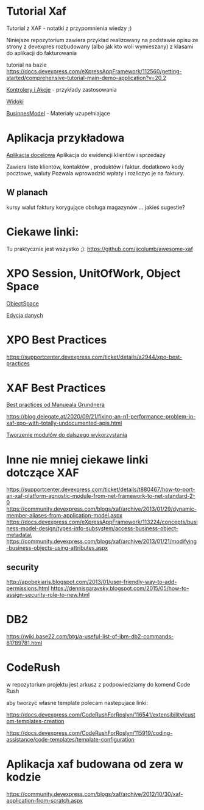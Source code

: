 # Tutorial Xaf
Tutorial z XAF - notatki z przypomnienia wiedzy ;)

Niniejsze repozytorium zawiera przykład realizowany na podstawie opisu ze strony z devexpres rozbudowany (albo jak kto woli wymieszany) z klasami do aplikacji do fakturowania

tutorial na bazie https://docs.devexpress.com/eXpressAppFramework/112560/getting-started/comprehensive-tutorial-main-demo-application?v=20.2


[Kontrolery i Akcje](Controllers.md) - przykłady zastosowania

[Widoki](Views.md)

[BusinnesModel](BO.md) - Materiały uzupełniające


# Aplikacja przykładowa


[Aplikacja docelowa](AplikacjaPraktyczna.md) Aplikacja do ewidencji klientów i sprzedaży

Zawiera liste klientów, kontaktów , produktów i faktur.
dodatkowo kody pocztowe, waluty
Pozwala wprowadzić wpłaty i rozliczyc je na faktury.

## W planach 
kursy walut
faktury korygujące
obsługa magazynów
...
jakieś sugestie?

# Ciekawe linki:
Tu praktycznie jest wszystko ;):
<a href="https://github.com/jjcolumb/awesome-xaf" target="_blank">https://github.com/jjcolumb/awesome-xaf</a>

# XPO Session, UnitOfWork, Object Space

<a href="https://docs.devexpress.com/eXpressAppFramework/113707/concepts/data-manipulation-and-business-logic/object-space" target="_blank">ObjectSpace</a>

<a href="https://docs.devexpress.com/eXpressAppFramework/113711/concepts/data-manipulation-and-business-logic/create-read-update-and-delete-data" target="_blank">Edycja danych</a>

# XPO Best Practices
https://supportcenter.devexpress.com/ticket/details/a2944/xpo-best-practices

# XAF Best Practices

<a href="https://community.devexpress.com/blogs/xaf/archive/2018/04/26/xaf-best-practices-from-manuel-grundner.aspx" target="_blank">Best practices od Manueala Grundnera</a>

https://blog.delegate.at/2020/09/21/fixing-an-n1-performance-problem-in-xaf-xpo-with-totally-undocumented-apis.html

<a href="https://community.devexpress.com/blogs/xaf/archive/2011/07/04/best-practices-of-creating-reusable-xaf-modules-by-example-of-a-view-variants-module-extension.aspx" target="_blank">Tworzenie modułów do dalszego wykorzystania</a>
# Inne nie mniej ciekawe linki dotczące XAF
https://supportcenter.devexpress.com/ticket/details/t880467/how-to-port-an-xaf-platform-agnostic-module-from-net-framework-to-net-standard-2-0
https://community.devexpress.com/blogs/xaf/archive/2013/01/29/dynamic-member-aliases-from-application-model.aspx
https://docs.devexpress.com/eXpressAppFramework/113224/concepts/business-model-design/types-info-subsystem/access-business-object-metadata\
https://community.devexpress.com/blogs/xaf/archive/2013/01/21/modifying-business-objects-using-attributes.aspx
## security
http://apobekiaris.blogspot.com/2013/01/user-friendly-way-to-add-permissions.html
https://dennisgaravsky.blogspot.com/2015/05/how-to-assign-security-role-to-new.html


# DB2
https://wiki.base22.com/btg/a-useful-list-of-ibm-db2-commands-81789781.html


# CodeRush

w repozytorium projektu jest arkusz z podpowiedziamy do komend Code Rush

aby tworzyć własne template polecam nastepujace linki:


https://docs.devexpress.com/CodeRushForRoslyn/116541/extensibility/custom-templates-creation

https://docs.devexpress.com/CodeRushForRoslyn/115919/coding-assistance/code-templates/template-configuration

# Aplikacja xaf budowana od zera w kodzie

<a href="https://community.devexpress.com/blogs/xaf/archive/2012/10/30/xaf-application-from-scratch.aspx" target="_blank">https://community.devexpress.com/blogs/xaf/archive/2012/10/30/xaf-application-from-scratch.aspx</a>

